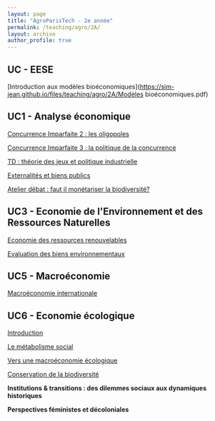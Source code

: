 ```yaml
---
layout: page
title: "AgroParisTech - 2e année"
permalink: /teaching/agro/2A/
layout: archive
author_profile: true
---
```


## UC - EESE

[Introduction aux modèles bioéconomiques](https://sim-jean.github.io/files/teaching/agro/2A/Modèles bioéconomiques.pdf)

## UC1 - Analyse économique

[Concurrence Imparfaite 2 : les oligopoles](https://sim-jean.github.io/files/teaching/agro/2A/oligopoles.html)

[Concurrence Imparfaite 3 : la politique de la concurrence](https://sim-jean.github.io/files/teaching/agro/2A/politique_concurrence.html)

[TD : théorie des jeux et politique industrielle](https://sim-jean.github.io/files/teaching/agro/2A/tutorial_game_theory.html)

[Externalités et biens publics](https://sim-jean.github.io/files/teaching/agro/2A/externalités.html)

[Atelier débat : faut il monétariser la biodiversité?](https://sim-jean.github.io/files/teaching/agro/2A/atelier_débat.pdf)

## UC3 - Economie de l'Environnement et des Ressources Naturelles

[Economie des ressources renouvelables](https://sim-jean.github.io/files/teaching/agro/2A/M1_EERN_1.html)

[Evaluation des biens environnementaux](https://sim-jean.github.io/files/teaching/agro/2A/évaluation_biens_environnementaux.html)

## UC5 - Macroéconomie

[Macroéconomie internationale](https://sim-jean.github.io/files/teaching/agro/2A/international_macro.html)

## UC6 - Economie écologique

[Introduction](https://sim-jean.github.io/files/teaching/agro/2A/UC6_Introduction.html)

[Le métabolisme social](https://sim-jean.github.io/files/teaching/agro/2A/UC6_Metabolisme.html)

[Vers une macroéconomie écologique](https://sim-jean.github.io/files/teaching/agro/2A/UC6_Macroéconomie.html)

[Conservation de la biodiversité](https://sim-jean.github.io/files/teaching/agro/2A/UC6_Biodiversité.html)

**Institutions & transitions : des dilemmes sociaux aux dynamiques historiques**

**Perspectives féministes et décoloniales**